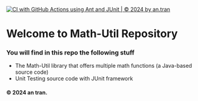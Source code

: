 [![CI with GitHub Actions using Ant and JUnit | © 2024 by an.tran](https://github.com/antran9128/math-util/actions/workflows/ci-junit.yml/badge.svg)](https://github.com/antran9128/math-util/actions/workflows/ci-junit.yml)

# Welcome to Math-Util Repository
### You will find in this repo the following stuff
* The Math-Util library that offers multiple math functions (a Java-based source code)
* Unit Testing source code with JUnit framework

#### © 2024 an tran.